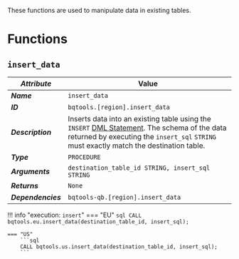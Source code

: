 These functions are used to manipulate data in existing tables.

# Functions
## **`insert_data`**
_**Attribute**_ | Value
--- | ---
_**Name**_ | `insert_data`
_**ID**_ | `bqtools.[region].insert_data`
_**Description**_ | Inserts data into an existing table using the `INSERT` [DML Statement](https://cloud.google.com/bigquery/docs/reference/standard-sql/dml-syntax#insert_statement). The schema of the data returned by executing the `insert_sql` `STRING` must exactly match the destination table.
_**Type**_ | `PROCEDURE`
_**Arguments**_ | `destination_table_id STRING, insert_sql STRING`
_**Returns**_ | `None`
_**Dependencies**_ | `bqtools-qb.[region].insert_data`

!!! info "execution: `insert`"
    === "EU"
        ```sql
        CALL bqtools.eu.insert_data(destination_table_id, insert_sql);
        ```

    === "US"
        ```sql
        CALL bqtools.us.insert_data(destination_table_id, insert_sql);
        ```
